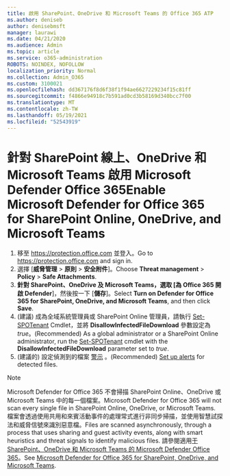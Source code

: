 ```yaml
---
title: 啟用 SharePoint、OneDrive 和 Microsoft Teams 的 Office 365 ATP
ms.author: deniseb
author: denisebmsft
manager: laurawi
ms.date: 04/21/2020
ms.audience: Admin
ms.topic: article
ms.service: o365-administration
ROBOTS: NOINDEX, NOFOLLOW
localization_priority: Normal
ms.collection: Admin_O365
ms.custom: 3100021
ms.openlocfilehash: dd367176f8d6f38f1f94ae6627229234f15c81ff
ms.sourcegitcommit: f4866e94918c7b591ad0cd3b58169d340bcc7f00
ms.translationtype: MT
ms.contentlocale: zh-TW
ms.lasthandoff: 05/19/2021
ms.locfileid: "52543919"
---
```

# <a name="enable-microsoft-defender-for-office-365-for-sharepoint-online-onedrive-and-microsoft-teams"></a><span data-ttu-id="18a96-102">針對 SharePoint 線上、OneDrive 和 Microsoft Teams 啟用 Microsoft Defender Office 365</span><span class="sxs-lookup"><span data-stu-id="18a96-102">Enable Microsoft Defender for Office 365 for SharePoint Online, OneDrive, and Microsoft Teams</span></span>

1. <span data-ttu-id="18a96-103">移至 https://protection.office.com 並登入。</span><span class="sxs-lookup"><span data-stu-id="18a96-103">Go to https://protection.office.com and sign in.</span></span>
2. <span data-ttu-id="18a96-104">選擇 [**威脅管理**  >  **原則**  >  **安全附件**]。</span><span class="sxs-lookup"><span data-stu-id="18a96-104">Choose **Threat management** > **Policy** > **Safe Attachments**.</span></span>
3. <span data-ttu-id="18a96-105">**針對 SharePoint、OneDrive 及 Microsoft Teams，選取 [為 Office 365 開啟 Defender**]，然後按一下 [**儲存**]。</span><span class="sxs-lookup"><span data-stu-id="18a96-105">Select **Turn on Defender for Office 365 for SharePoint, OneDrive, and Microsoft Teams**, and then click **Save**.</span></span>
4. <span data-ttu-id="18a96-106"> (建議) 成為全域系統管理員或 SharePoint Online 管理員，請執行 [Set-SPOTenant](/powershell/module/sharepoint-online/Set-SPOTenant?view=sharepoint-ps) Cmdlet，並將 **DisallowInfectedFileDownload** 參數設定為 *true*。</span><span class="sxs-lookup"><span data-stu-id="18a96-106">(Recommended) As a global administrator or a SharePoint Online administrator, run the [Set-SPOTenant](/powershell/module/sharepoint-online/Set-SPOTenant?view=sharepoint-ps) cmdlet with the **DisallowInfectedFileDownload** parameter set to *true*.</span></span>
5. <span data-ttu-id="18a96-107"> (建議的) 設定偵測到的檔案 [警示](/microsoft-365/security/office-365-security/turn-on-atp-for-spo-odb-and-teams#set-up-alerts-for-detected-files) 。</span><span class="sxs-lookup"><span data-stu-id="18a96-107">(Recommended) [Set up alerts](/microsoft-365/security/office-365-security/turn-on-atp-for-spo-odb-and-teams#set-up-alerts-for-detected-files) for detected files.</span></span>

> [!NOTE]
> <span data-ttu-id="18a96-108">Microsoft Defender for Office 365 不會掃描 SharePoint Online、OneDrive 或 Microsoft Teams 中的每一個檔案。</span><span class="sxs-lookup"><span data-stu-id="18a96-108">Microsoft Defender for Office 365 will not scan every single file in SharePoint Online, OneDrive, or Microsoft Teams.</span></span> <span data-ttu-id="18a96-109">檔案會透過使用共用和來賓活動事件的處理常式進行非同步掃描，並使用智慧試探法和威脅信號來識別惡意檔。</span><span class="sxs-lookup"><span data-stu-id="18a96-109">Files are scanned asynchronously, through a process that uses sharing and guest activity events, along with smart heuristics and threat signals to identify malicious files.</span></span> <span data-ttu-id="18a96-110">請參閱適用[于 SharePoint、OneDrive 和 Microsoft Teams 的 Microsoft Defender Office 365](/microsoft-365/security/office-365-security/atp-for-spo-odb-and-teams)。</span><span class="sxs-lookup"><span data-stu-id="18a96-110">See [Microsoft Defender for Office 365 for SharePoint, OneDrive, and Microsoft Teams](/microsoft-365/security/office-365-security/atp-for-spo-odb-and-teams).</span></span>